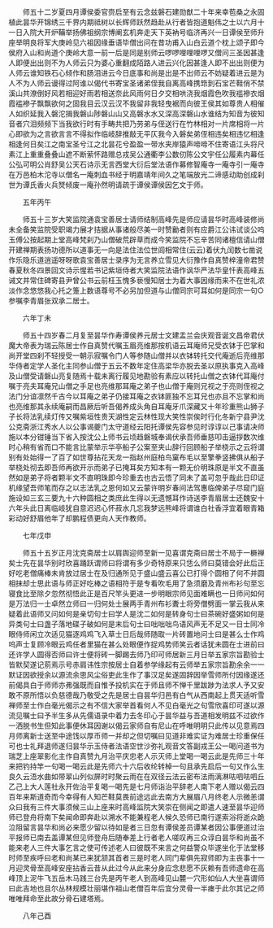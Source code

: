 <!-- { "loadSidebar": true } -->
　　师五十二岁夏四月谭侯委官赍启至有云念兹磐石建勋猷二十年来幸苞桑之永固植此昙华开锦绣三千界内期祗树以长辉师跃然趋赴从行者皆抱道魁伟之士以六月十一日入院大开炉鞴举扬佛祖纲宗博阐玄机奔走天下英衲号临济再兴一日谭侯至师升座举明良将军大庚岭见六祖因缘垂语毕僧出问在昔功甫入山白云道个枕上颂子即今侯府入山和尚道个庚岭大意一前一后是同是别师云啰啰哩哩哩啰又僧问三圣因甚逢人即便出出则不为人师云只为婆心重翻成陌路人进云兴化因甚逢人即不出出则便为人师云谁知铁石心倾作和肠泪进云今日底事和尚是出是不出师云不妨疑着进云是为人不为人师云谩得过阿谁以偈代书寄宝圣诸弟侄我自离高峰携筇到石宝芒鞋俏不禁溪山共潦倒好风若相迎好雨若相送奈此风雨何日夕交相哄浇我烟霞色吹我褴襂衣烟霞褴襂子飘飘欲何之固我目云汉云汉不我留非我轻曳裾而向彼王侯其如尊贵人相催人如织延我入磐沱揖我磐山陟磐山山又高磐水水又深高深磐山水谁结为知音为彼知音者穴泪频频下当我欲行时有手畴共把乃劳弟与侄送行在竹林相对一片席相将一片心即欲为之言欲言言不得拟作临岐辞推敲无平仄我今入磐矣弟侄相违矣相违忆相逢相逢何日矣江之南宝圣兮江之北昙花兮盈盈一带水夹岸猿声啼啼不住寄语江头将尺素江上重重叠叠山遮不断萦怀路赠总戎吴公通衢李公数仞陈公文宇任公履素内幕任公弘可明公肖舒吴公天石诗示无言西堂大衍后堂法语作募修智庵寺一庵寺引一庵寺在万邑柏木沱寺以僧名一庵刺血书经于明嘉靖年间久之笔端放光二谛感动助创成刹世为谭氏香火兵燹倾废一庵孙然明请疏于谭侯谭侯因乞文于师。

　　五年丙午

　　师五十三岁大笑监院通袁宝善居士请师结制高峰先是师应请昙华时高峰装修尚未全备笑监院受职竭力展才拮据从事诸般尽美一时赞勷者则有应爵江公讳试谈公呜玉傅公按起期上堂高峰梵刹乃山僧破荒辟草而成今笑监院不忘辛苦同诸檀信请山僧开建禅期表扬功德所以道事无一向是法住法位世闾相常住(云云)着伏九闰数七凿说作乐隐乐道逍遥呀呀歌袁宝善居士录序为无言养立雪见大衍豫作自真赞梓潼帝君赞春夏秋冬四景回文诗示惺若书记紫垣侍者大笑监院法语作讽华严法华皇忏表高峰五诫文并常住碑寄县尹曾公书云前枉玉愧多亵慢知居士为着大事因缘而来不在世礼浓淡作念悠悠我心托之箑上数语尊号不必另加但道与山僧同宗可耳如何是同宗一句○参嘱李青眉张双承二居士。

　　六年丁未

　　师五十四岁春二月复至昙华作寿谭侯养元居士文建盂兰会庆观音诞文昌帝君伏魔大帝表为瑞云陈居士作自真赞代嘱玉眉亮维那按机语云耳庵师兄受衣钵于巴掌和尚开堂四刹不轻授受一朝示寂嘱令门人等参随山僧并以衣钵转托交代庵逝后亮维那华侍者定学人圣化主同参山僧于五云不数年定住高梁华亦脱去圣以原执事克入高峰及山僧受请磐山亮复随焉十载未离行履见地勘验有素应以转托山僧之衣钵代耳庵付嘱于亮夫耳庵兄山僧之手足也亮维那耳庵之弟子也山僧于庵则兄视之于亮则侄视之法门分谊凛然千古今以耳庵之弟子仍接耳庵之衣钵匪独不忘耳兄也亦且不忘掌和尚也亮维那其永续庵嗣而昌厥后听吾偈养成头角自耳庵牙爪深藏又十年珍重熊山狮子子长将法乳续灯传又嘱紫垣性贵天湖性定云林性现大笑性崇俟时行化冬新宁县尹沈公克斋浙江秀水人以公事谒夔门太守道经云阳托谭侯先容参见时谆谆以己事请决师施以本分钳锤当下省入按沈公上师书云顷趋磐城奉谒伏承吾师垂慈叩击逼拶数次维时心稍有省而口不能言比蒙举示华亭船子公案至夹山辞行回顾船子举桡示之云将谓别有处始得一了百了如世尊拈花天龙一指赵州庭柏鸟窠布毛以至擎拳竖拂俱从船子举桡处彻去即吾师再欲开示而弟子已掩耳矣方知本有一颗无价明珠原是半文不直虽然如是弟子将者颗半文不直明珠即今珍重去也古云悟了同未了盖可忽乎哉此日印证机缘望吾师笔而存之以志法乳之恩何如又云蒙许明岁春间法驾惠临俾弟子尽窥门庭施设如三玄三要九十六种圆相之类庶此生得以无遗憾耳作诗送李青眉居士还魏安十六年头此日离临岐犹自意迟迟心怀菽水几忘我梦远熊峰将谓谁白社香浮宜着眼青箱彩动好舒眉他年了却鹏程债更向人天作教师。

　　七年戊申

　　师五十五岁正月沈克斋居士以肩舆迎师至新一见喜谓克斋曰居士不局于一橛禅矣士先在昙华别时欣喜踊跃谓师曰将谓有多少奇特原来只恁么师曰莫错会好此后正好吃老僧痛棒未肯放过居士在及归通所见于盛山盛云喜公已打得个圆相了何不并圆相抹却士思此语与师正好吃棒之语相符于是专看吹毛用了急须磨及青州布衫句至忘寝食比至除夕忽然彻悟此正是百尺竿头更进一步明眼宗师见面难瞒也一日师问如何是万法归一士卓然立师曰一归何处士展两手青州布衫聻士将旁僧劈面一掌云我从来疑着此语师又问如何是亲切句士曰学人是沈二如何是转身句士曰茶碗好盛粥如何是异类句士曰盏子落地碟子破如何是末后句士曰咄咄咄鸟语风声无不足又一日士同冷眼侍师闲立次适见猫逐鸡鸡飞入草士日后哉师随取一片砖置地问士曰是甚么士作鸡呜声士复顾冷眼云鸡任者里猫在甚么处眼便作捉鸡势师笑云者话犹未圆在士进前曰还许学人圆得否师曰许士便将砖一脚踢去师乃印可师居新三月日举五家宗旨勘验士皆默契遂记莂焉示号赤肩讳性宗按居士自着参学缘起有云师举五家宗旨勘余余一一默证因欲授余以源流余思风尘俗吏此生作了事汉足矣遂固辞因举雪师所付因缘遂还前偈具白于师师亦弗强既而自惟予投机实在于师且师不惮千里跋踄为法求人予又安敢不原所悟以负慈德哉乃敬受之先是居士自昙华归邑有白气从西南起上贯天适听雪禅师至士作白毫光偈示之有不信大家举首看何人不见白毫光之句雪欣喜印可遂以源流见嘱士曰予半生多从先儒语录中着力去冬印心于昙华益与吾道相发明兹不过欲作一洒脱书生但知此事便休耳因谢以偈云家师自有尼山在呼唯明明只此传以见意焉四月师离新士送至中途饯以厚币师一并却之但切嘱曰见道非难实证为难居士珍重保任可也士礼拜退师遂归昙华示玉侍者法语空世沙弥礼观音文答副戎王公一喝问道书为瑞芝上座翠影化主作自真赞九月治平庆忠老人示灭师上堂喝一喝云此是先师三十年来把钓持竿一句喝一喝云此是先师六十六后收纶转棹一句且承先启后一句又作么生良久云浯水曲如带翠山列似屏时时聚云雨在在双径云法云密布法雨漓淋呿呬呿呬丘乙己上大人莲社永开佐治平复喝一喝先是七月师诣治平辞老人南下老人赠以偈云四百年来斯道奇而今幸得有人知芒鞋莫畏前途远此去南方大展眉八月终老人示微恙谓众曰我有三件大事须候三山上座来时高峰监院大笑崇在侧闻之即遣人速至昙华迎师师已登舟将南下矣闻命即奔赴以溯水不能兼程老人候久恐师已南行遂索浴将逝众跪泣阻留言昙华和尚必来愿少留以待如是者三日忽有谭侯差员谭某者因公事便道过治平报师已南去盖谭某但见师登舟后随奉差上行者老人嗟叹再三众谆白昙华和尚虽不能来老人三件大事乞言之使可传述老人曰彼既不来言之何益警众毕遂坐化于法堂移时师至疾呼曰老和尚某已来犹颔其首者三是时老人同门辈俱先寂师即为主丧事十一月迎灵骨至高峰安座拈香云昔从此过今从此来分身应念悲愿不灰赖有吾师遗命在高峰顶上泥牛飞五岳木马践三台先是丙午老人到高峰见山麓一穴形如仙人大坐喜谓师曰此吉地也且尔丛林规模壮丽堪作祖山老僧百年后宜分灵骨一半瘗于此尔其记之师唯唯拜命至此故分骨石建塔焉。

　　八年己酉

